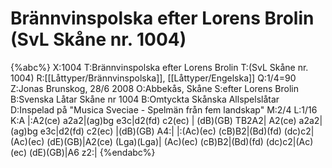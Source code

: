 # Brännvinspolska efter Lorens Brolin  (SvL Skåne nr. 1004)

{%abc%}
X:1004
T:Brännvinspolska efter Lorens Brolin 
T:(SvL Skåne nr. 1004)
R:[[Låttyper/Brännvinspolska]], [[Låttyper/Engelska]] 
Q:1/4=90
Z:Jonas Brunskog, 28/6 2008
O:Abbekås, Skåne
S:efter Lorens Brolin
B:Svenska Låtar Skåne nr 1004
B:Omtyckta Skånska Allspelslåtar
D:Inspelad på "Musica Sveciae - Spelmän från fem landskap"
M:2/4
L:1/16
K:A
|:A2(ce) a2a2|(ag)bg e3c|d2(fd) c2(ec) | (dB)(GB) TB2A2|
A2(ce) a2a2|(ag)bg e3c|d2(fd) c2(ec) |(dB)(GB) A4:|
|:(Ac)(ec) (cB)B2|(Bd)(fd) (dc)c2|(Ac)(ec) (dE)(GB)|A2(ce) (Lga)(Lga)|
(Ac)(ec) (cB)B2|(Bd)(fd) (dc)c2|(Ac)(ec) (dE)(GB)|A6 z2:|
{%endabc%}

